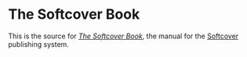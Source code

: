 # The Softcover Book

This is the source for [*The Softcover Book*](http://manual.softcover.io/book), the manual for the [Softcover](https://www.softcover.io) publishing system.
